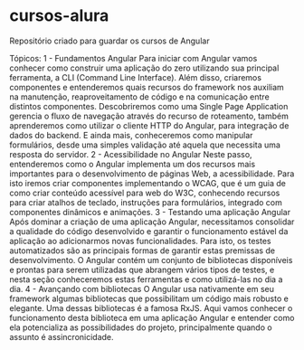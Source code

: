 # cursos-alura
Repositório criado para guardar os cursos de Angular

Tópicos:
1 - Fundamentos Angular
	Para iniciar com Angular vamos conhecer como construir uma aplicação do zero utilizando sua principal ferramenta, a CLI (Command Line Interface). Além disso, criaremos componentes e entenderemos quais recursos do framework nos auxiliam na manutenção, reaproveitamento de código e na comunicação entre distintos componentes.
	Descobriremos como uma Single Page Application gerencia o fluxo de navegação através do recurso de roteamento, também aprenderemos como utilizar o cliente HTTP do Angular, para integração de dados do backend.
	E ainda mais, conheceremos como manipular formulários, desde uma simples validação até aquela que necessita uma resposta do servidor.
2 - Acessibilidade no Angular
	Neste passo, entenderemos como o Angular implementa um dos recursos mais importantes para o desenvolvimento de páginas Web, a acessibilidade. Para isto iremos criar componentes implementando o WCAG, que é um guia de como criar conteúdo acessível para web do W3C, conhecendo recursos para criar atalhos de teclado, instruções para formulários, integrado com componentes dinâmicos e animações.
3 - Testando uma aplicação Angular
	Após dominar a criação de uma aplicação Angular, necessitamos consolidar a qualidade do código desenvolvido e garantir o funcionamento estável da aplicação ao adicionarmos novas funcionalidades. Para isto, os testes automatizados são as principais formas de garantir estas premissas de desenvolvimento. O Angular contém um conjunto de bibliotecas disponíveis e prontas para serem utilizadas que abrangem vários tipos de testes, e nesta seção conheceremos estas ferramentas e como utilizá-las no dia a dia.
4 - Avançando com bibliotecas
	O Angular usa nativamente em seu framework algumas bibliotecas que possibilitam um código mais robusto e elegante. Uma dessas bibliotecas é a famosa RxJS. Aqui vamos conhecer o funcionamento desta biblioteca em uma aplicação Angular e entender como ela potencializa as possibilidades do projeto, principalmente quando o assunto é assincronicidade.